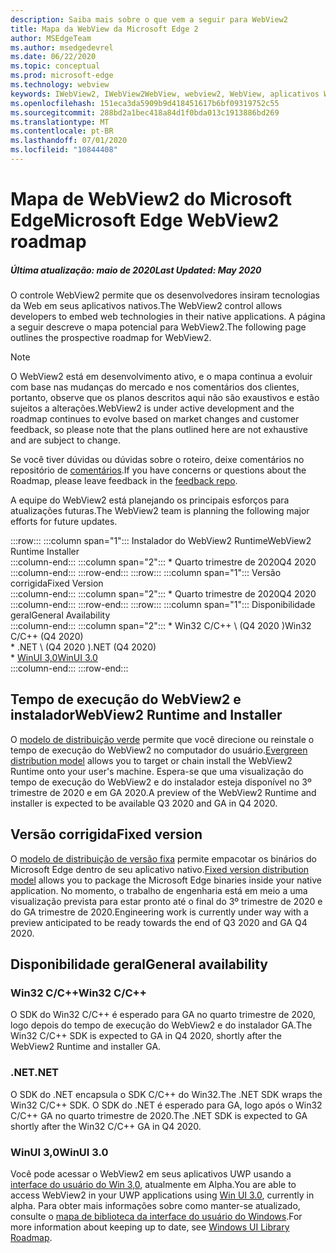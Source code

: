 ```yaml
---
description: Saiba mais sobre o que vem a seguir para WebView2
title: Mapa da WebView da Microsoft Edge 2
author: MSEdgeTeam
ms.author: msedgedevrel
ms.date: 06/22/2020
ms.topic: conceptual
ms.prod: microsoft-edge
ms.technology: webview
keywords: IWebView2, IWebView2WebView, webview2, WebView, aplicativos Win32, Win32, Edge, ICoreWebView2, ICoreWebView2Host, controle do navegador, HTML Edge
ms.openlocfilehash: 151eca3da5909b9d418451617b6bf09319752c55
ms.sourcegitcommit: 288bd2a1bec418a84d1f0bda013c1913886bd269
ms.translationtype: MT
ms.contentlocale: pt-BR
ms.lasthandoff: 07/01/2020
ms.locfileid: "10844408"
---
```

# <span data-ttu-id="290ce-104">Mapa de WebView2 do Microsoft Edge</span><span class="sxs-lookup"><span data-stu-id="290ce-104">Microsoft Edge WebView2 roadmap</span></span>  

##### <span data-ttu-id="290ce-105">Última atualização: maio de 2020</span><span class="sxs-lookup"><span data-stu-id="290ce-105">Last Updated: May 2020</span></span>  

<span data-ttu-id="290ce-106">O controle WebView2 permite que os desenvolvedores insiram tecnologias da Web em seus aplicativos nativos.</span><span class="sxs-lookup"><span data-stu-id="290ce-106">The WebView2 control allows developers to embed web technologies in their native applications.</span></span>  <span data-ttu-id="290ce-107">A página a seguir descreve o mapa potencial para WebView2.</span><span class="sxs-lookup"><span data-stu-id="290ce-107">The following page outlines the prospective roadmap for WebView2.</span></span>  

> [!NOTE]
> <span data-ttu-id="290ce-108">O WebView2 está em desenvolvimento ativo, e o mapa continua a evoluir com base nas mudanças do mercado e nos comentários dos clientes, portanto, observe que os planos descritos aqui não são exaustivos e estão sujeitos a alterações.</span><span class="sxs-lookup"><span data-stu-id="290ce-108">WebView2 is under active development and the roadmap continues to evolve based on market changes and customer feedback, so please note that the plans outlined here are not exhaustive and are subject to change.</span></span>  

<span data-ttu-id="290ce-109">Se você tiver dúvidas ou dúvidas sobre o roteiro, deixe comentários no repositório de [comentários][GithubMicrosoftedgeWebviewfeedbackMain].</span><span class="sxs-lookup"><span data-stu-id="290ce-109">If you have concerns or questions about the Roadmap, please leave feedback in the [feedback repo][GithubMicrosoftedgeWebviewfeedbackMain].</span></span>  

<span data-ttu-id="290ce-110">A equipe do WebView2 está planejando os principais esforços para atualizações futuras.</span><span class="sxs-lookup"><span data-stu-id="290ce-110">The WebView2 team is planning the following major efforts for future updates.</span></span>  

:::row:::
   :::column span="1":::
      <span data-ttu-id="290ce-111">Instalador do WebView2 Runtime</span><span class="sxs-lookup"><span data-stu-id="290ce-111">WebView2 Runtime Installer</span></span>  
   :::column-end:::
   :::column span="2":::
      *   <span data-ttu-id="290ce-112">Quarto trimestre de 2020</span><span class="sxs-lookup"><span data-stu-id="290ce-112">Q4 2020</span></span>
   :::column-end:::
:::row-end:::
:::row:::
   :::column span="1":::
      <span data-ttu-id="290ce-113">Versão corrigida</span><span class="sxs-lookup"><span data-stu-id="290ce-113">Fixed Version</span></span>  
   :::column-end:::
   :::column span="2":::
      *   <span data-ttu-id="290ce-114">Quarto trimestre de 2020</span><span class="sxs-lookup"><span data-stu-id="290ce-114">Q4 2020</span></span>  
   :::column-end:::
:::row-end:::
:::row:::
   :::column span="1":::
      <span data-ttu-id="290ce-115">Disponibilidade geral</span><span class="sxs-lookup"><span data-stu-id="290ce-115">General Availability</span></span>  
   :::column-end:::
   :::column span="2":::
      *   <span data-ttu-id="290ce-116">Win32 C/C++ \ (Q4 2020 \)</span><span class="sxs-lookup"><span data-stu-id="290ce-116">Win32 C/C++ \(Q4 2020\)</span></span>  
      *   <span data-ttu-id="290ce-117">.NET \ (Q4 2020 \)</span><span class="sxs-lookup"><span data-stu-id="290ce-117">.NET \(Q4 2020\)</span></span>  
      *   [<span data-ttu-id="290ce-118">WinUI 3,0</span><span class="sxs-lookup"><span data-stu-id="290ce-118">WinUI 3.0</span></span>][GithubMicrosoftUiXamlRoadmap]  
   :::column-end:::
:::row-end:::  

## <span data-ttu-id="290ce-119">Tempo de execução do WebView2 e instalador</span><span class="sxs-lookup"><span data-stu-id="290ce-119">WebView2 Runtime and Installer</span></span>  

<span data-ttu-id="290ce-120">O [modelo de distribuição verde][ConceptDistributionEvergreenModel] permite que você direcione ou reinstale o tempo de execução do WebView2 no computador do usuário.</span><span class="sxs-lookup"><span data-stu-id="290ce-120">[Evergreen distribution model][ConceptDistributionEvergreenModel] allows you to target or chain install the WebView2 Runtime onto your user's machine.</span></span>  <span data-ttu-id="290ce-121">Espera-se que uma visualização do tempo de execução do WebView2 e do instalador esteja disponível no 3º trimestre de 2020 e em GA 2020.</span><span class="sxs-lookup"><span data-stu-id="290ce-121">A preview of the WebView2 Runtime and installer is expected to be available Q3 2020 and GA in Q4 2020.</span></span>  

## <span data-ttu-id="290ce-122">Versão corrigida</span><span class="sxs-lookup"><span data-stu-id="290ce-122">Fixed version</span></span>  

<span data-ttu-id="290ce-123">O [modelo de distribuição de versão fixa][ConceptsDistributionFixedVersionModel] permite empacotar os binários do Microsoft Edge dentro de seu aplicativo nativo.</span><span class="sxs-lookup"><span data-stu-id="290ce-123">[Fixed version distribution model][ConceptsDistributionFixedVersionModel] allows you to package the Microsoft Edge binaries inside your native application.</span></span>  <span data-ttu-id="290ce-124">No momento, o trabalho de engenharia está em meio a uma visualização prevista para estar pronto até o final do 3º trimestre de 2020 e do GA trimestre de 2020.</span><span class="sxs-lookup"><span data-stu-id="290ce-124">Engineering work is currently under way with a preview anticipated to be ready towards the end of Q3 2020 and GA Q4 2020.</span></span>  

## <span data-ttu-id="290ce-125">Disponibilidade geral</span><span class="sxs-lookup"><span data-stu-id="290ce-125">General availability</span></span>  

### <span data-ttu-id="290ce-126">Win32 C/C++</span><span class="sxs-lookup"><span data-stu-id="290ce-126">Win32 C/C++</span></span>  

<span data-ttu-id="290ce-127">O SDK do Win32 C/C++ é esperado para GA no quarto trimestre de 2020, logo depois do tempo de execução do WebView2 e do instalador GA.</span><span class="sxs-lookup"><span data-stu-id="290ce-127">The Win32 C/C++ SDK is expected to GA in Q4 2020, shortly after the WebView2 Runtime and installer GA.</span></span>  

### <span data-ttu-id="290ce-128">.NET</span><span class="sxs-lookup"><span data-stu-id="290ce-128">.NET</span></span>  

<span data-ttu-id="290ce-129">O SDK do .NET encapsula o SDK C/C++ do Win32.</span><span class="sxs-lookup"><span data-stu-id="290ce-129">The .NET SDK wraps the Win32 C/C++ SDK.</span></span>  <span data-ttu-id="290ce-130">O SDK do .NET é esperado para GA, logo após o Win32 C/C++ GA no quarto trimestre de 2020.</span><span class="sxs-lookup"><span data-stu-id="290ce-130">The .NET SDK is expected to GA shortly after the Win32 C/C++ GA in Q4 2020.</span></span>  

### <span data-ttu-id="290ce-131">WinUI 3,0</span><span class="sxs-lookup"><span data-stu-id="290ce-131">WinUI 3.0</span></span>  

<span data-ttu-id="290ce-132">Você pode acessar o WebView2 em seus aplicativos UWP usando a [interface do usuário do Win 3,0][UwpToolkitsWinui3Index], atualmente em Alpha.</span><span class="sxs-lookup"><span data-stu-id="290ce-132">You are able to access WebView2 in your UWP applications using [Win UI 3.0][UwpToolkitsWinui3Index], currently in alpha.</span></span>  <span data-ttu-id="290ce-133">Para obter mais informações sobre como manter-se atualizado, consulte o [mapa de biblioteca da interface do usuário do Windows][GithubMicrosoftUiXamlRoadmap].</span><span class="sxs-lookup"><span data-stu-id="290ce-133">For more information about keeping up to date, see [Windows UI Library Roadmap][GithubMicrosoftUiXamlRoadmap].</span></span>  

<!-- links -->  

[ConceptDistributionEvergreenModel]: ./concepts/distribution.md#evergreen-distribution-mode "Modelo de distribuição verde-distribuição de aplicativos usando o WebView2 | Documentos da Microsoft"  
[ConceptsDistributionFixedVersionModel]: ./concepts/distribution.md#fixed-version-distribution-mode "Modelo de distribuição de versão fixa-distribuição de aplicativos usando o WebView2 | Documentos da Microsoft"  

[UwpToolkitsWinui3Index]: /uwp/toolkits/winui3/index "Windows UI library 3,0 Preview 1 (2020 de maio) | Documentos da Microsoft"  

[GithubMicrosoftedgeWebviewfeedbackMain]: https://github.com/MicrosoftEdge/WebViewFeedback "Feedback da WebView-MicrosoftEdge/WebViewFeedback | GitHub"  

[GithubMicrosoftUiXamlRoadmap]: https://github.com/microsoft/microsoft-ui-xaml/blob/master/docs/roadmap.md "Mapa da Windows UI library-Microsoft/Microsoft-UI-XAML | GitHub"  
